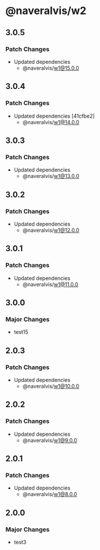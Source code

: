 # @naveralvis/w2

## 3.0.5

### Patch Changes

- Updated dependencies
  - @naveralvis/w1@15.0.0

## 3.0.4

### Patch Changes

- Updated dependencies [41cfbe2]
  - @naveralvis/w1@14.0.0

## 3.0.3

### Patch Changes

- Updated dependencies
  - @naveralvis/w1@13.0.0

## 3.0.2

### Patch Changes

- Updated dependencies
  - @naveralvis/w1@12.0.0

## 3.0.1

### Patch Changes

- Updated dependencies
  - @naveralvis/w1@11.0.0

## 3.0.0

### Major Changes

- test15

## 2.0.3

### Patch Changes

- Updated dependencies
  - @naveralvis/w1@10.0.0

## 2.0.2

### Patch Changes

- Updated dependencies
  - @naveralvis/w1@9.0.0

## 2.0.1

### Patch Changes

- Updated dependencies
  - @naveralvis/w1@8.0.0

## 2.0.0

### Major Changes

- test3

